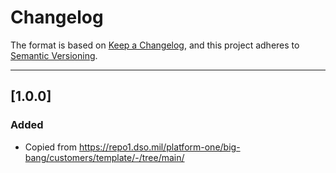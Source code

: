# Changelog

The format is based on [Keep a Changelog](https://keepachangelog.com/en/1.0.0/), and this project adheres to [Semantic Versioning](https://semver.org/spec/v2.0.0.html).

---

## [1.0.0]

### Added

- Copied from https://repo1.dso.mil/platform-one/big-bang/customers/template/-/tree/main/

